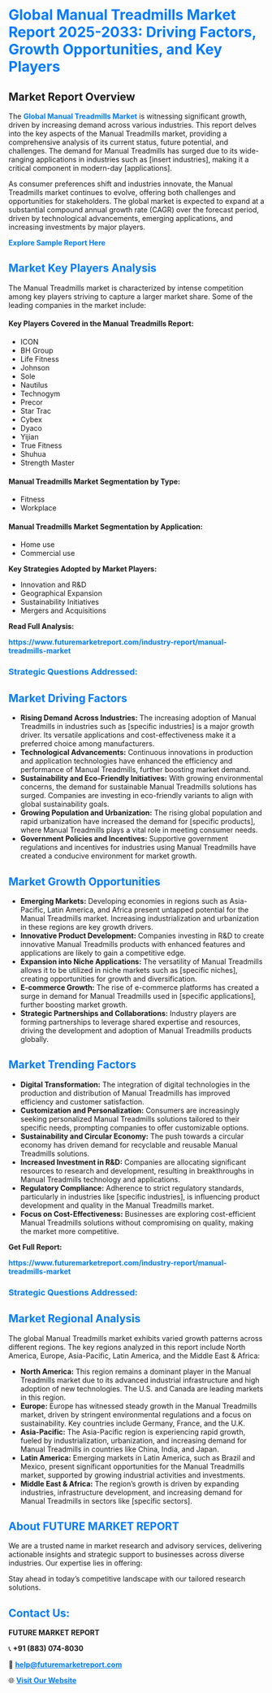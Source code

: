 <h1 style="color: #007BFF;">Global Manual Treadmills Market Report 2025-2033: Driving Factors, Growth Opportunities, and Key Players</h1>

<section id="overview">
<h2>Market Report Overview</h2>
<p>The <a href="https://www.futuremarketreport.com/industry-report/manual-treadmills-market" style="color: #007BFF; text-decoration: none;"><strong>Global Manual Treadmills Market</strong></a> is witnessing significant growth, driven by increasing demand across various industries. This report delves into the key aspects of the Manual Treadmills market, providing a comprehensive analysis of its current status, future potential, and challenges. The demand for Manual Treadmills has surged due to its wide-ranging applications in industries such as [insert industries], making it a critical component in modern-day [applications].</p>
<p>As consumer preferences shift and industries innovate, the Manual Treadmills market continues to evolve, offering both challenges and opportunities for stakeholders. The global market is expected to expand at a substantial compound annual growth rate (CAGR) over the forecast period, driven by technological advancements, emerging applications, and increasing investments by major players.</p>
</section>

<section id="overview">
<p><a href="https://www.futuremarketreport.com/request-sample/reportId=40617" style="color: #007BFF; text-decoration: none;"><strong>Explore Sample Report Here</strong></a></p>
</section>

<section id="key-players">
<h2 style="color: #007BFF;">Market Key Players Analysis</h2>
<p>The Manual Treadmills market is characterized by intense competition among key players striving to capture a larger market share. Some of the leading companies in the market include:</p>
<h4>Key Players Covered in the Manual Treadmills Report:</h4>
<ul><li>ICON</li><li>BH Group</li><li>Life Fitness</li><li>Johnson</li><li>Sole</li><li>Nautilus</li><li>Technogym</li><li>Precor</li><li>Star Trac</li><li>Cybex</li><li>Dyaco</li><li>Yijian</li><li>True Fitness</li><li>Shuhua</li><li>Strength Master</li></ul>
<h4>Manual Treadmills Market Segmentation by Type:</h4>
<ul><li>Fitness</li><li>Workplace</li></ul>

<h4>Manual Treadmills Market Segmentation by Application:</h4>
<ul><li>Home use</li><li>Commercial use</li></ul>
<p><strong>Key Strategies Adopted by Market Players:</strong></p>
<ul>
<li>Innovation and R&D</li>
<li>Geographical Expansion</li>
<li>Sustainability Initiatives</li>
<li>Mergers and Acquisitions</li>
</ul>
</section>

<section>
<p><strong>Read Full Analysis: </strong></p><a href="https://www.futuremarketreport.com/industry-report/manual-treadmills-market" style="color: #007BFF; text-decoration: none;"><strong>https://www.futuremarketreport.com/industry-report/manual-treadmills-market</strong></a>
<h3 style="color: #007BFF;">Strategic Questions Addressed:</h3>
</section>

<section id="driving-factors">
<h2 style="color: #007BFF;">Market Driving Factors</h2>
<ul>
<li><strong>Rising Demand Across Industries:</strong> The increasing adoption of Manual Treadmills in industries such as [specific industries] is a major growth driver. Its versatile applications and cost-effectiveness make it a preferred choice among manufacturers.</li>
<li><strong>Technological Advancements:</strong> Continuous innovations in production and application technologies have enhanced the efficiency and performance of Manual Treadmills, further boosting market demand.</li>
<li><strong>Sustainability and Eco-Friendly Initiatives:</strong> With growing environmental concerns, the demand for sustainable Manual Treadmills solutions has surged. Companies are investing in eco-friendly variants to align with global sustainability goals.</li>
<li><strong>Growing Population and Urbanization:</strong> The rising global population and rapid urbanization have increased the demand for [specific products], where Manual Treadmills plays a vital role in meeting consumer needs.</li>
<li><strong>Government Policies and Incentives:</strong> Supportive government regulations and incentives for industries using Manual Treadmills have created a conducive environment for market growth.</li>
</ul>
</section>

<section id="growth-opportunities">
<h2 style="color: #007BFF;">Market Growth Opportunities</h2>
<ul>
<li><strong>Emerging Markets:</strong> Developing economies in regions such as Asia-Pacific, Latin America, and Africa present untapped potential for the Manual Treadmills market. Increasing industrialization and urbanization in these regions are key growth drivers.</li>
<li><strong>Innovative Product Development:</strong> Companies investing in R&D to create innovative Manual Treadmills products with enhanced features and applications are likely to gain a competitive edge.</li>
<li><strong>Expansion into Niche Applications:</strong> The versatility of Manual Treadmills allows it to be utilized in niche markets such as [specific niches], creating opportunities for growth and diversification.</li>
<li><strong>E-commerce Growth:</strong> The rise of e-commerce platforms has created a surge in demand for Manual Treadmills used in [specific applications], further boosting market growth.</li>
<li><strong>Strategic Partnerships and Collaborations:</strong> Industry players are forming partnerships to leverage shared expertise and resources, driving the development and adoption of Manual Treadmills products globally.</li>
</ul>
</section>

<section id="trending-factors">
<h2 style="color: #007BFF;">Market Trending Factors</h2>
<ul>
<li><strong>Digital Transformation:</strong> The integration of digital technologies in the production and distribution of Manual Treadmills has improved efficiency and customer satisfaction.</li>
<li><strong>Customization and Personalization:</strong> Consumers are increasingly seeking personalized Manual Treadmills solutions tailored to their specific needs, prompting companies to offer customizable options.</li>
<li><strong>Sustainability and Circular Economy:</strong> The push towards a circular economy has driven demand for recyclable and reusable Manual Treadmills solutions.</li>
<li><strong>Increased Investment in R&D:</strong> Companies are allocating significant resources to research and development, resulting in breakthroughs in Manual Treadmills technology and applications.</li>
<li><strong>Regulatory Compliance:</strong> Adherence to strict regulatory standards, particularly in industries like [specific industries], is influencing product development and quality in the Manual Treadmills market.</li>
<li><strong>Focus on Cost-Effectiveness:</strong> Businesses are exploring cost-efficient Manual Treadmills solutions without compromising on quality, making the market more competitive.</li>
</ul>
</section>

<section>
<p><strong>Get Full Report: </strong></p><a href="https://www.futuremarketreport.com/industry-report/manual-treadmills-market" style="color: #007BFF; text-decoration: none;"><strong>https://www.futuremarketreport.com/industry-report/manual-treadmills-market</strong></a>
<h3 style="color: #007BFF;">Strategic Questions Addressed:</h3>
</section>


<section id="regional-analysis">
<h2 style="color: #007BFF;">Market Regional Analysis</h2>
<p>The global Manual Treadmills market exhibits varied growth patterns across different regions. The key regions analyzed in this report include North America, Europe, Asia-Pacific, Latin America, and the Middle East & Africa:</p>
<ul>
<li><strong>North America:</strong> This region remains a dominant player in the Manual Treadmills market due to its advanced industrial infrastructure and high adoption of new technologies. The U.S. and Canada are leading markets in this region.</li>
<li><strong>Europe:</strong> Europe has witnessed steady growth in the Manual Treadmills market, driven by stringent environmental regulations and a focus on sustainability. Key countries include Germany, France, and the U.K.</li>
<li><strong>Asia-Pacific:</strong> The Asia-Pacific region is experiencing rapid growth, fueled by industrialization, urbanization, and increasing demand for Manual Treadmills in countries like China, India, and Japan.</li>
<li><strong>Latin America:</strong> Emerging markets in Latin America, such as Brazil and Mexico, present significant opportunities for the Manual Treadmills market, supported by growing industrial activities and investments.</li>
<li><strong>Middle East & Africa:</strong> The region’s growth is driven by expanding industries, infrastructure development, and increasing demand for Manual Treadmills in sectors like [specific sectors].</li>
</ul>
</section>

<footer>
<h2 style="color: #007BFF;">About FUTURE MARKET REPORT</h2>
<p>We are a trusted name in market research and advisory services, delivering actionable insights and strategic support to businesses across diverse industries. Our expertise lies in offering:</p>

<p>Stay ahead in today’s competitive landscape with our tailored research solutions.</p>

<h2 style="color: #007BFF;">Contact Us:</h2>
<p><strong>FUTURE MARKET REPORT</strong></p>
<p>📞 <strong>+91 (883) 074-8030</strong></p>
<p>📧 <strong><a href="mailto:help@futuremarketreport.com" style="color: #007BFF;">help@futuremarketreport.com</a></strong></p>
<p>🌐 <strong><a href="https://www.futuremarketreport.com/" style="color: #007BFF;">Visit Our Website</a></strong></p>
</footer>